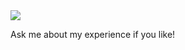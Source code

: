 <img src='https://scontent.faep24-1.fna.fbcdn.net/v/t1.6435-9/178427565_10226628230836002_4755347065686557202_n.jpg?_nc_cat=106&ccb=1-3&_nc_sid=730e14&_nc_ohc=75ZYsvYibMQAX9IHLSm&_nc_ht=scontent.faep24-1.fna&oh=19832ff35e1916b08c12cd763fef93c9&oe=60B332D0' />

Ask me about my experience if you like!



<!--
**lucasdiazcano/lucasdiazcano** is a ✨ _special_ ✨ repository because its `README.md` (this file) appears on your GitHub profile.

Here are some ideas to get you started:

- 🔭 I’m currently working on TECHO organization...
- 🌱 I’m currently learning Typescript and Python...
- 👯 I’m looking to collaborate on a Artificila Intelligence project ...
- 🤔 I’m looking for help with everything that has to do with algortihms...
- 💬 Ask me about my experience ...
- 📫 How to reach me: ...
- 😄 Pronouns: ...
- ⚡ Fun fact: ...
-->
